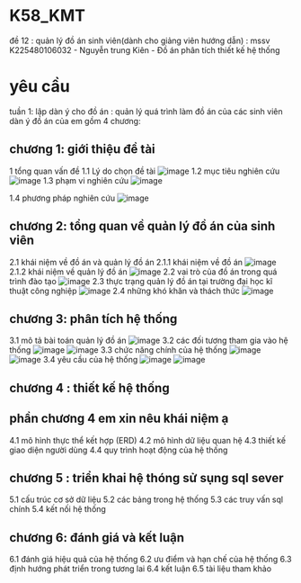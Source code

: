 # K58_KMT
đề 12 : quản lý đồ án sinh viên(dành cho giảng viên hướng dẫn)  : mssv K225480106032 - Nguyễn trung Kiên - Đồ án phân tích thiết kế hệ thống 
# yêu cầu 
tuần 1: 
lập dàn ý cho đồ án : quản lý quá trình làm đồ án của các sinh viên 
dàn ý đồ án của em gồm 4 chương:
## chương 1: giới thiệu đề tài 
1 tổng quan vấn đề
1.1 Lý do chọn đề tài 
![image](https://github.com/user-attachments/assets/354b047e-8cfa-43e5-8732-14b9ee4c9be8)
1.2 mục tiêu nghiên cứu
![image](https://github.com/user-attachments/assets/96011869-1a79-47c1-bbf8-e37953535341)
1.3 phạm vi nghiên cứu
![image](https://github.com/user-attachments/assets/b026727d-2aa9-43db-a80e-67bc4db0900b)

1.4 phương pháp nghiên cứu
![image](https://github.com/user-attachments/assets/d5befbfa-9c68-4bfe-9a51-231ab845aab8)

## chương 2: tổng quan về quản lý đồ án của sinh viên 
2.1 khái niệm về đồ án và quản lý đồ án 
2.1.1 khái niệm về đồ án 
![image](https://github.com/user-attachments/assets/56f6b727-6232-4b47-9897-cb53d8449807)
2.1.2 khái niệm về quản lý đồ án 
![image](https://github.com/user-attachments/assets/8f71a06c-f9c8-4628-8165-34bd761b75b2)
2.2 vai trò của đồ án trong quá trình đào tạo
![image](https://github.com/user-attachments/assets/2423620e-f21b-4b60-9d63-a0c1a6a597e2)
2.3 thực trạng quản lý đồ án tại trường đại học kĩ thuật công nghiệp 
![image](https://github.com/user-attachments/assets/a535ae83-b36b-4705-adb7-c81eef5fe4f9)
2.4 những khó khăn và thách thức
![image](https://github.com/user-attachments/assets/7d220b63-8fdc-4045-9846-f4f6e88218ec)

## chương 3: phân tích hệ thống 
3.1 mô tả bài toán quản lý đồ án 
![image](https://github.com/user-attachments/assets/3aadf8a4-b27f-4e67-a50f-97a8592b3264)
3.2 các đối tương tham gia vào hệ thống
![image](https://github.com/user-attachments/assets/70834ba5-1861-4f9c-8f45-6314d9c9f1b4)
![image](https://github.com/user-attachments/assets/79d8105f-b92d-4239-aba0-c3f577af7559)
3.3 chức năng chính của hệ thống 
![image](https://github.com/user-attachments/assets/ed29fef1-24ef-47fb-ab45-5e165fd93774)
![image](https://github.com/user-attachments/assets/7fd600c3-b8dd-44e3-8583-7a64e6345cd8)
3.4 yêu cầu của hệ thống 
![image](https://github.com/user-attachments/assets/269159e6-c9e1-4986-9fba-9efe247c7d45)
![image](https://github.com/user-attachments/assets/5a48f840-61e8-4e62-9de6-35d14c88da2e)
## chương 4 : thiết kế hệ thống 
## phần chương 4 em xin nêu khái niệm ạ
4.1 mô hình thực thể kết hợp (ERD)
4.2 mô hình dữ liệu quan hệ
4.3 thiết kế giao diện người dùng 
4.4 quy trình hoạt động của hệ thống 
## chương 5 : triển khai hệ thóng sử sụng sql sever
5.1 cấu trúc cơ sở dữ liệu 
5.2 các bảng trong hệ thống 
5.3 các truy vấn sql chính 
5.4 kết nối hệ thống 
## chương 6: đánh giá và kết luận 
6.1 đánh giá hiệu quả của hệ thống 
6.2 ưu điểm và hạn chế của hệ thống 
6.3 định hướng phát triển trong tương lai 
6.4 kết luận 
6.5 tài liệu tham khảo







    



